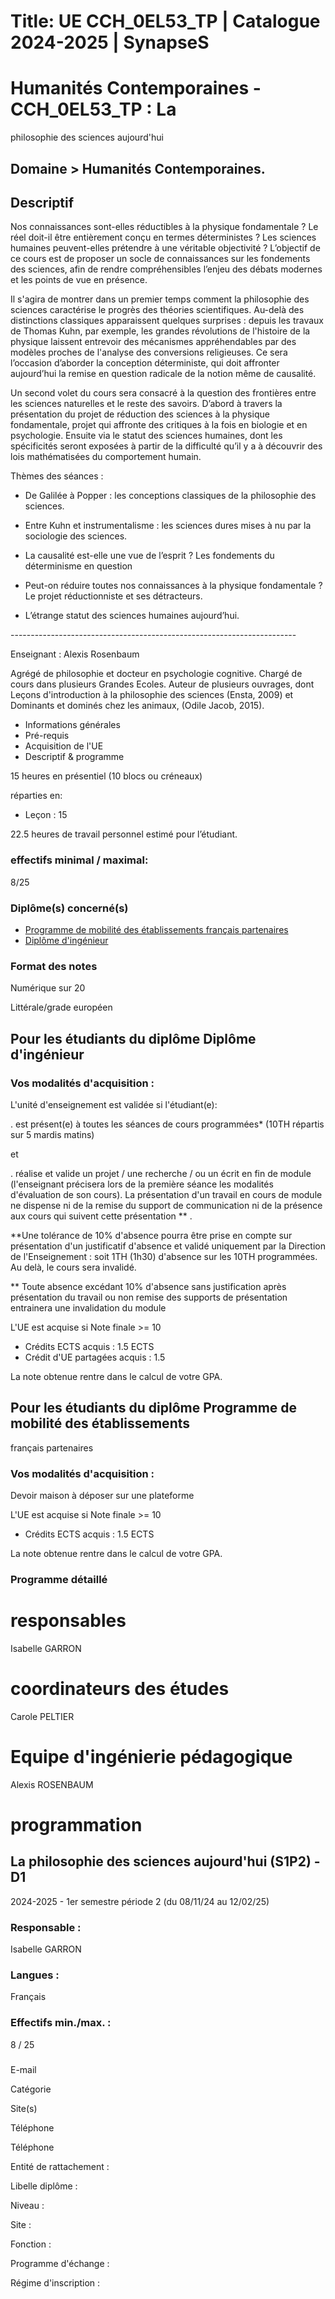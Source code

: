 # Title: UE CCH_0EL53_TP | Catalogue 2024-2025 | SynapseS

#  [ ](/catalogue/2024-2025) Humanités Contemporaines \- CCH_0EL53_TP : La
philosophie des sciences aujourd'hui

## Domaine > Humanités Contemporaines.

## Descriptif

Nos connaissances sont-elles réductibles à la physique fondamentale ? Le réel
doit-il être entièrement conçu en termes déterministes ? Les sciences humaines
peuvent-elles prétendre à une véritable objectivité ? L’objectif de ce cours
est de proposer un socle de connaissances sur les fondements des sciences,
afin de rendre compréhensibles l’enjeu des débats modernes et les points de
vue en présence.

Il s'agira de montrer dans un premier temps comment la philosophie des
sciences caractérise le progrès des théories scientifiques. Au-delà des
distinctions classiques apparaissent quelques surprises : depuis les travaux
de Thomas Kuhn, par exemple, les grandes révolutions de l'histoire de la
physique laissent entrevoir des mécanismes appréhendables par des modèles
proches de l'analyse des conversions religieuses. Ce sera l’occasion d’aborder
la conception déterministe, qui doit affronter aujourd’hui la remise en
question radicale de la notion même de causalité.

Un second volet du cours sera consacré à la question des frontières entre les
sciences naturelles et le reste des savoirs. D’abord à travers la présentation
du projet de réduction des sciences à la physique fondamentale, projet qui
affronte des critiques à la fois en biologie et en psychologie. Ensuite via le
statut des sciences humaines, dont les spécificités seront exposées à partir
de la difficulté qu’il y a à découvrir des lois mathématisées du comportement
humain.

Thèmes des séances :

* De Galilée à Popper : les conceptions classiques de la philosophie des sciences.

* Entre Kuhn et instrumentalisme : les sciences dures mises à nu par la sociologie des sciences. 

* La causalité est-elle une vue de l’esprit ? Les fondements du déterminisme en question

* Peut-on réduire toutes nos connaissances à la physique fondamentale ? Le projet réductionniste et ses détracteurs.

* L’étrange statut des sciences humaines aujourd’hui. 

\-----------------------------------------------------------------------

Enseignant : Alexis Rosenbaum

Agrégé de philosophie et docteur en psychologie cognitive. Chargé de cours
dans plusieurs Grandes Ecoles. Auteur de plusieurs ouvrages, dont Leçons
d'introduction à la philosophie des sciences (Ensta, 2009) et Dominants et
dominés chez les animaux, (Odile Jacob, 2015).

  * Informations générales
  * Pré-requis
  * Acquisition de l'UE
  * Descriptif & programme

15 heures en présentiel (10 blocs ou créneaux)

réparties en:

  * Leçon : 15

22.5 heures de travail personnel estimé pour l’étudiant.

### effectifs minimal / maximal:

8/25

### Diplôme(s) concerné(s)

  * [Programme de mobilité des établissements français partenaires](/catalogue/2024-2025/diplome/2063/PEF-programme-de-mobilite-des-etablissements-francais-partenaires)
  * [Diplôme d'ingénieur](/catalogue/2024-2025/diplome/4/ING-diplome-d-ingenieur)

### Format des notes

Numérique sur 20

Littérale/grade européen

## Pour les étudiants du diplôme Diplôme d'ingénieur

### Vos modalités d'acquisition :

L'unité d'enseignement est validée si l'étudiant(e):

. est présent(e) à toutes les séances de cours programmées* (10TH répartis sur
5 mardis matins)

et

. réalise et valide un projet / une recherche / ou un écrit en fin de module
(l'enseignant précisera lors de la première séance les modalités d'évaluation
de son cours). La présentation d'un travail en cours de module ne dispense ni
de la remise du support de communication ni de la présence aux cours qui
suivent cette présentation ** .

**Une tolérance de 10% d'absence pourra être prise en compte sur présentation
d'un justificatif d'absence et validé uniquement par la Direction de
l'Enseignement : soit 1TH (1h30) d'absence sur les 10TH programmées. Au delà,
le cours sera invalidé.

** Toute absence excédant 10% d'absence sans justification après présentation
du travail ou non remise des supports de présentation entrainera une
invalidation du module

L'UE est acquise si Note finale >= 10

  * Crédits ECTS acquis : 1.5 ECTS
  * Crédit d'UE partagées acquis : 1.5

La note obtenue rentre dans le calcul de votre GPA.

## Pour les étudiants du diplôme Programme de mobilité des établissements
français partenaires

### Vos modalités d'acquisition :

Devoir maison à déposer sur une plateforme

L'UE est acquise si Note finale >= 10

  * Crédits ECTS acquis : 1.5 ECTS

La note obtenue rentre dans le calcul de votre GPA.

### Programme détaillé

# responsables

Isabelle GARRON

# coordinateurs des études

Carole PELTIER

# Equipe d'ingénierie pédagogique

Alexis ROSENBAUM

# programmation

## La philosophie des sciences aujourd'hui (S1P2) - D1

2024-2025 - 1er semestre période 2 (du 08/11/24 au 12/02/25)

### Responsable :

Isabelle GARRON

### Langues :

Français

### Effectifs min./max. :

8 / 25

###

E-mail

Catégorie

Site(s)

Téléphone

Téléphone

Entité de rattachement :

Libelle diplôme :

Niveau :

Site :

Fonction :

Programme d'échange :

Régime d'inscription :

